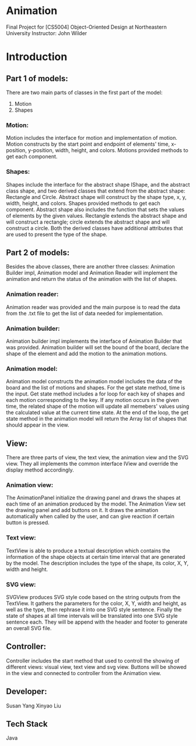 # Animation
Final Project for [CS5004] Object-Oriented Design at Northeastern University
Instructor: John Wilder

# Introduction

## Part 1 of models:
There are two main parts of classes in the first part of the model:
1.	Motion
2.	Shapes

### Motion:
Motion includes the interface for motion and implementation of motion. Motion constructs by the start point and endpoint of elements' time, x-position, y-position, width, height, and colors. Motions provided methods to get each component.

### Shapes:
Shapes include the interface for the abstract shape IShape, and the abstract class shape, and two derived classes that extend from the abstract shape: Rectangle and Circle. Abstract shape will construct by the shape type, x, y, width, height, and colors. Shapes provided methods to get each component. Abstract shape also includes the function that sets the values of elements by the given values. Rectangle extends the abstract shape and will construct a rectangle; circle extends the abstract shape and will construct a circle. Both the derived classes have additional attributes that are used to present the type of the shape.


## Part 2 of models:
Besides the above classes, there are another three classes: Animation Builder impl, Animation model and Animation Reader will implement the animation and return the status of the animation with the list of shapes.

### Animation reader:
Animation reader was provided and the main purpose is to read the data from the .txt file to get the list of data needed for implementation.

### Animation builder:
Animation builder impl implements the interface of Animation Builder that was provided. Animation builder will set the bound of the board, declare the shape of the element and add the motion to the animation motions.

### Animation model:
Animation model constructs the animation model includes the data of the board and the list of motions and shapes. For the get state method, time is the input. Get state method includes a for loop for each key of shapes and each motion corresponding to the key. If any motion occurs in the given time, the related shape of the motion will update all memebers' values using the calculated value at the current time state. At the end of the loop, the get state method in the animation model will return the Array list of shapes that should appear in the view.


## View:
There are three parts of view, the text view, the animation view and the SVG view. They all implements the common interface IView and override the display method accordingly.

### Animation view:
The AnimationPanel initialize the drawing panel and draws the shapes at each time of an animation produced by the model. The Animation View set the drawing panel and add buttons on it. It draws the animation automatically when called by the user, and can give reaction if certain button is pressed.

### Text view:
TextView is able to produce a textual description which contains the information of the shape objects at certain time interval that are generated by the model. The description includes the type of the shape, its color, X, Y, width and height.

### SVG view:
SVGView produces SVG style code based on the string outputs from the TextView. It gathers the parameters for the color, X, Y, width and height, as well as the type, then rephrase it into one SVG style sentence. Finally the state of shapes at all time intervals will be translated into one SVG style sentence each. They will be append with the header and footer to generate an overall SVG file.


## Controller:
Controller includes the start method that used to controll the showing of different views: visual view, text view and svg view. Buttons will be showed in the view and connected to controller from the Animation view.

## Developer:
Susan Yang
Xinyao Liu

## Tech Stack
Java



